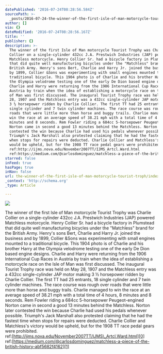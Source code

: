 ```yaml
---
datePublished: '2016-07-24T08:28:56.584Z'
sourcePath: >-
  _posts/2016-07-24-the-winner-of-the-first-isle-of-man-motorcycle-tourist-troph.md
author: []
via: {}
dateModified: '2016-07-24T08:28:56.167Z'
title: ''
publisher: {}
description: >-
  The winner of the first Isle of Man motorcycle Tourist Trophy was Charlie
  Collier on a single-cylinder 432cc J.A. Prestwich Industries (JAP) powered
  Matchless motorcycle. Henry Collier Sr. had a bicycle factory in Plumstead
  that did quite well manufacturing bicycles under the "Matchless" brand for the
  British Army. Henry's sons Bert, Charlie and Harry Jr. joined the business and
  by 1899, Collier &Sons was experimenting with small engines mounted to a
  traditional bicycle. This 1904 photo is of Charlie and his brother Harry at
  the Olympia velodrome testing one of the early De Dion based engine designs.
  Charlie and Harry were returning from the 1906 International Cup Races in
  Austria by train when the idea of establishing a motorcycle race on the Isle
  of Man was first discussed. The inaugural Tourist Trophy race was held on May
  28, 1907 and the Matchless entry was a 432cc single-cylinder JAP motor making
  3 ½ horsepower ridden by Charlie Collier. The first TT had 25 entrants, 18
  single cylinder and 7 twin cylinder machines. The race course was rough over
  roads that were little more than horse and buggy trails. Charlie managed to
  win the race at an average speed of 38.21 mph with a total time of 4 hours, 8
  minutes and 8 seconds. Rem Fowler riding a 684cc 5-horsepower Peugeot-engined
  Norton came in second a good 13 minutes behind the Matchless. Norton later
  contested the win because Charlie had used his pedals whenever possible.
  Triumph's Jack Marshall also protested claiming that he had the fastest time
  when stops for repairs were deducted. Charlie Collier and Matchless's victory
  would be upheld, but for the 1908 TT race pedal gears were prohibited.
  ref:http://ijms.nova.edu/November2007TT/IJMS_Artcl.Ward.html
  ref:https://medium.com/@carlosdominguez/matchless-a-piece-of-the-british-history-abf5682f4162
starred: false
inFeed: true
hasPage: true
inNav: false
url: the-winner-of-the-first-isle-of-man-motorcycle-tourist-troph/index.html
_context: 'http://schema.org'
_type: Article

---
```

![](https://the-grid-user-content.s3-us-west-2.amazonaws.com/1cdcf0a3-92c6-4065-9d6b-5903e775dd20.jpg)

The winner of the first Isle of Man motorcycle Tourist Trophy was Charlie Collier on a single-cylinder 432cc J.A. Prestwich Industries (JAP) powered Matchless motorcycle. Henry Collier Sr. had a bicycle factory in Plumstead that did quite well manufacturing bicycles under the "Matchless" brand for the British Army. Henry's sons Bert, Charlie and Harry Jr. joined the business and by 1899, Collier &Sons was experimenting with small engines mounted to a traditional bicycle. This 1904 photo is of Charlie and his brother Harry at the Olympia velodrome testing one of the early De Dion based engine designs. Charlie and Harry were returning from the 1906 International Cup Races in Austria by train when the idea of establishing a motorcycle race on the Isle of Man was first discussed. The inaugural Tourist Trophy race was held on May 28, 1907 and the Matchless entry was a 432cc single-cylinder JAP motor making 3 ½ horsepower ridden by Charlie Collier. The first TT had 25 entrants, 18 single cylinder and 7 twin cylinder machines. The race course was rough over roads that were little more than horse and buggy trails. Charlie managed to win the race at an average speed of 38.21 mph with a total time of 4 hours, 8 minutes and 8 seconds. Rem Fowler riding a 684cc 5-horsepower Peugeot-engined Norton came in second a good 13 minutes behind the Matchless. Norton later contested the win because Charlie had used his pedals whenever possible. Triumph's Jack Marshall also protested claiming that he had the fastest time when stops for repairs were deducted. Charlie Collier and Matchless's victory would be upheld, but for the 1908 TT race pedal gears were prohibited.  
ref:[http://ijms.nova.edu/November2007TT/IJMS\_Artcl.Ward.html][0]  
ref:[https://medium.com/@carlosdominguez/matchless-a-piece-of-the-british-history-abf5682f4162][1]

[0]: http://ijms.nova.edu/November2007TT/IJMS_Artcl.Ward.html
[1]: https://medium.com/@carlosdominguez/matchless-a-piece-of-the-british-history-abf5682f4162
